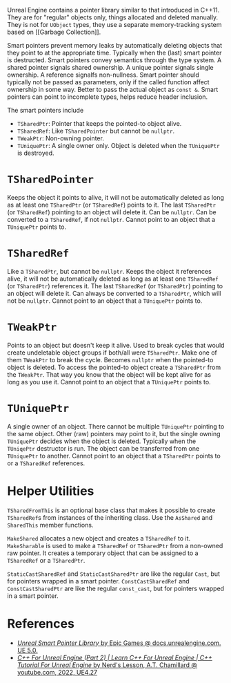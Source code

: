 Unreal Engine contains a pointer library similar to that introduced in C++11.
They are for "regular" objects only, things allocated and deleted manually.
They is not for `UObject` types, they use a separate memory-tracking system based on [[Garbage Collection]].

Smart pointers prevent memory leaks by automatically deleting objects that they point to at the appropriate time.
Typically when the (last) smart pointer is destructed.
Smart pointers convey semantics through the type system.
A shared pointer signals shared ownership.
A unique pointer signals single ownership.
A reference signalfs non-nullness.
Smart pointer should typically not be passed as parameters, only if the called function affect ownership in some way.
Better to pass the actual object as `const &`.
Smart pointers can point to incomplete types, helps reduce header inclusion.

The smart pointers include
- `TSharedPtr`: Pointer that keeps the pointed-to object alive.
- `TSharedRef`: Like `TSharedPointer` but cannot be `nullptr`.
- `TWeakPtr`: Non-owning pointer.
- `TUniquePtr`: A single owner only. Object is deleted when the `TUniquePtr` is destroyed.


# `TSharedPointer`

Keeps the object it points to alive, it will not be automatically deleted as long as at least one `TSharedPtr` (or `TSharedRef`) points to it.
The last `TSharedPtr` (or `TSharedRef`) pointing to an object will delete it.
Can be `nullptr`.
Can be converted to a `TSharedRef`, if not `nullptr`.
Cannot point to an object that a `TUniquePtr` points to.


# `TSharedRef`

Like a `TSharedPtr`, but cannot be `nullptr`.
Keeps the object it references alive, it will not be automatically deleted as long as at least one `TSharedRef` (or `TSharedPtr`) references it.
The last `TSharedRef` (or `TSharedPtr`) pointing to an object will delete it.
Can always be converted to a `TSharedPtr`, which will not be `nullptr`.
Cannot point to an object that a `TUniquePtr` points to.


# `TWeakPtr`

Points to an object but doesn't keep it alive.
Used to break cycles that would create undeletable object groups if both/all were `TSharedPtr`.
Make one of them `TWeakPtr` to break the cycle.
Becomes `nullptr` when the pointed-to object is deleted.
To access the pointed-to object create a `TSharedPtr` from the `TWeakPtr`.
That way you know that the object will be kept alive for as long as you use it.
Cannot point to an object that a `TUniquePtr` points to.


# `TUniquePtr`

A single owner of an object.
There cannot be multiple `TUniquePtr` pointing to the same object.
Other (raw) pointers may point to it, but the single owning `TUniquePtr` decides when the object is deleted.
Typically when the `TUniqePtr` destructor is run.
The object can be transferred from one `TUniquePtr` to another.
Cannot point to an object that a `TSharedPtr` points to or a `TSharedRef` references.


# Helper Utilities

`TSharedFromThis` is an optional base class that makes it possible to create `TSharedRef`s from instances of the inheriting class.
Use the `AsShared` and `SharedThis` member functions.

`MakeShared` allocates a new object and creates a `TSharedRef` to it.
`MakeSharable` is used to make a `TSharedRef` or `TSharedPtr` from a non-owned raw pointer.
It creates a temporary object that can be assigned to a `TSharedRef` or a `TSharedPtr`.

`StaticCastSharedRef` and `StaticCastSharedPtr` are like the regular `Cast`, but for pointers wrapped in a smart pointer.
`ConstCastSharedRef` and `ConstCastSharedPtr` are like the regular `const_cast`, but for pointers wrapped in a smart pointer.




# References
- [_Unreal Smart Pointer Library_ by Epic Games @ docs.unrealengine.com. UE 5.0.](https://docs.unrealengine.com/5.0/en-US/smart-pointers-in-unreal-engine/)
- [_C++ For Unreal Engine (Part 2) | Learn C++ For Unreal Engine | C++ Tutorial For Unreal Engine_ by Nerd's Lesson, A.T. Chamillard @ youtube.com, 2022, UE4.27](https://youtu.be/IYJwU-rB2jA?t=13982)

